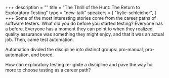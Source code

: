 +++
description = ""
title = "The Thrill of the Hunt: The Return to Exploratory Testing"
type = "new-talk"
speakers = [
        "kylie-schleicher",
]
+++
Some of the most interesting stories come from the career paths of software testers. What did you do before you started testing? Everyone has a before. Everyone has a moment they can point to when they realized quality assurance was something they might enjoy, and that it was an actual job. Then, came test automation.

Automation divided the discipline into distinct groups: pro-manual, pro-automation, and bored.

How can exploratory testing re-ignite a discipline and pave the way for more to choose testing as a career path?